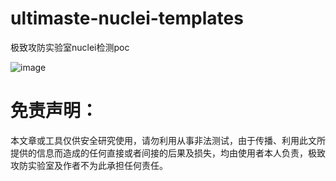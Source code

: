 # ultimaste-nuclei-templates
极致攻防实验室nuclei检测poc

![image](https://github.com/UltimateSec/ultimaste-nuclei-templates/blob/main/qrcode.png)

# 免责声明：
本文章或工具仅供安全研究使用，请勿利用从事非法测试，由于传播、利用此文所提供的信息而造成的任何直接或者间接的后果及损失，均由使用者本人负责，极致攻防实验室及作者不为此承担任何责任。

